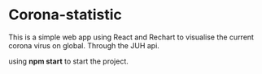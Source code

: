 # Corona-statistic

This is a simple web app using React and Rechart to visualise the current corona virus on global. Through the JUH api.

using **npm start** to start the project.
